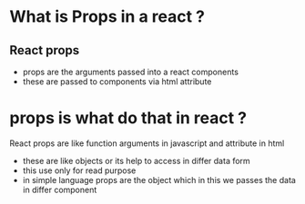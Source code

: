 # What is Props in a react ?

## React props

- props are the arguments passed into a react components
- these are passed to components via html attribute

# props is what do that in react ?

React props are like function arguments in javascript and attribute in html

- these are like objects or its help to access in differ data form
- this use only for read purpose
- in simple language props are the object which in this we passes the data in differ component

